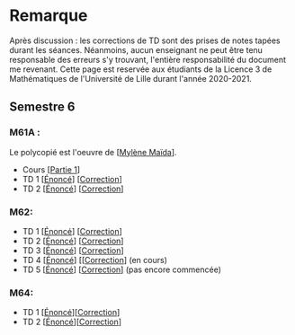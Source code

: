 # Remarque
Après discussion : les corrections de TD sont des prises de notes tapées durant les séances. Néanmoins, aucun enseignant ne peut être tenu responsable des erreurs s'y trouvant, l'entière responsabilité du document me revenant. Cette page est reservée aux étudiants de la Licence 3 de Mathématiques de l'Université de Lille durant l'année 2020-2021.

## Semestre 6
### M61A :
Le polycopié est  l'oeuvre de  [[Mylène Maïda](http://math.univ-lille1.fr/~maida/)].

- Cours [[Partie 1](M61A/IP-L3.pdf)]
- TD 1 [[Énoncé]()] [[Correction](M61A/TD1.pdf)]
- TD 2 [[Énoncé]()] [[Correction](M61A/TD2.pdf)]

### M62:

- TD 1 [[Énoncé](M62/ExercicesEDO_1.pdf)] [[Correction](M62/TD1.pdf)]
- TD 2 [[Énoncé](M62/ExercicesEDO_2.pdf)] [[Correction](M62/TD2.pdf)]
- TD 3 [[Énoncé](M62/ExercicesEDO_3.pdf)] [[Correction](M62/TD3.pdf)]
- TD 4 [[Énoncé](M62/ExercicesEDO_4.pdf)] [[[Correction](M62/TD4.pdf)]  (en cours)
- TD 5 [[Énoncé](M62/ExercicesEDO_5.pdf)] [[Correction](M62/TD5.pdf)]  (pas encore commencée)

### M64:

- TD 1 [[Énoncé](M64/TD_Groupes.pdf)][[Correction](M64/TD1.pdf)]
- TD 2 [[Énoncé](M64/TD_Anneaux.pdf)][[Correction](M64/TD2.pdf)]
